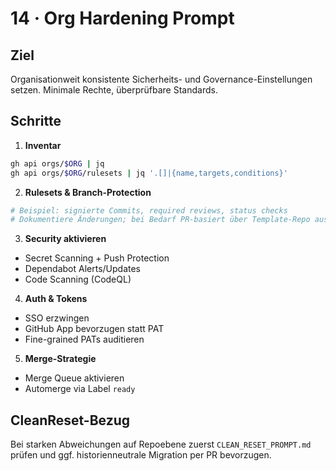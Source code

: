 # 14 · Org Hardening Prompt

## Ziel
Organisationweit konsistente Sicherheits- und Governance-Einstellungen setzen. Minimale Rechte, überprüfbare Standards.

## Schritte
1) **Inventar**
```bash
gh api orgs/$ORG | jq
gh api orgs/$ORG/rulesets | jq '.[]|{name,targets,conditions}'
```
2) **Rulesets & Branch-Protection**
```bash
# Beispiel: signierte Commits, required reviews, status checks
# Dokumentiere Änderungen; bei Bedarf PR-basiert über Template-Repo ausrollen.
```
3) **Security aktivieren**
- Secret Scanning + Push Protection
- Dependabot Alerts/Updates
- Code Scanning (CodeQL)

4) **Auth & Tokens**
- SSO erzwingen
- GitHub App bevorzugen statt PAT
- Fine-grained PATs auditieren

5) **Merge-Strategie**
- Merge Queue aktivieren
- Automerge via Label `ready`

## CleanReset-Bezug
Bei starken Abweichungen auf Repoebene zuerst `CLEAN_RESET_PROMPT.md` prüfen und ggf. historienneutrale Migration per PR bevorzugen.
